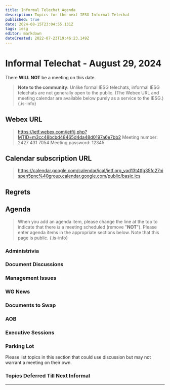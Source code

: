 ```yaml
---
title: Informal Telechat Agenda
description: Topics for the next IESG Informal Telechat
published: true
date: 2024-08-15T23:04:55.131Z
tags: iesg
editor: markdown
dateCreated: 2022-07-23T19:46:23.149Z
---
```


# Informal Telechat - August 29, 2024

 There **WILL NOT** be a meeting on this date.

> **Note to the community:** Unlike formal IESG telechats, informal IESG telechats are not generally open to the public. (The Webex URL and meeting calendar are available below purely as a service to the IESG.)
{.is-info}

## Webex URL

> https://ietf.webex.com/ietf/j.php?MTID=m3cc48bcbd48465d4da48d0197a6e7bb2
Meeting number: 2427 431 7054
Meeting password: 12345 


## Calendar subscription URL

> https://calendar.google.com/calendar/ical/ietf.org_vad13t4tfg35fc27nispen5pnc%40group.calendar.google.com/public/basic.ics


## Regrets


## Agenda

> When you add an agenda item, please change the line at the top to indicate that there *is* a meeting scheduled (remove "**NOT**"). Please enter agenda items in the appropriate sections below.
Note that this page is public.
{.is-info}

### Administrivia

### Document Discussions

### Management Issues


### WG News 

### Documents to Swap 

### AOB

### Executive Sessions


### Parking Lot
Please list topics in this section that could use discussion but may not warrant a meeting on their own. 

### Topics Deferred Till Next Informal 

-------


